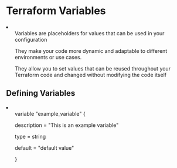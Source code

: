 <h1>                                                                    Terraform Variables</h1>
<li>
  <ul>Variables are placeholders for values that can be used in your configuration</ul>
  <ul>They make your code more dynamic and adaptable to different environments or use cases.</ul>
  <ul>They allow you to set values that can be reused throughout your Terraform code and changed without modifying the code itself</ul>
</li>

<h2>Defining Variables</h2>
<li>
<ul>  variable  "example_variable" {</ul>
<ul>     description = "This is an example variable"</ul>
<ul>     type        = string</ul>
<ul>     default     = "default value"</ul>
<ul>}</ul>
</li>
